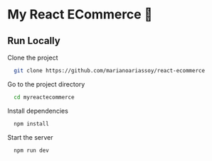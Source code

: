 # My React ECommerce 🚀

## Run Locally

Clone the project

```bash
  git clone https://github.com/marianoariassoy/react-ecommerce
```

Go to the project directory

```bash
  cd myreactecommerce
```

Install dependencies

```bash
  npm install
```

Start the server

```bash
  npm run dev
```


